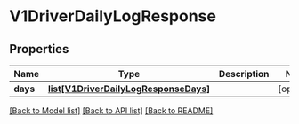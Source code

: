 # V1DriverDailyLogResponse

## Properties
Name | Type | Description | Notes
------------ | ------------- | ------------- | -------------
**days** | [**list[V1DriverDailyLogResponseDays]**](V1DriverDailyLogResponseDays.md) |  | [optional] 

[[Back to Model list]](../README.md#documentation-for-models) [[Back to API list]](../README.md#documentation-for-api-endpoints) [[Back to README]](../README.md)


